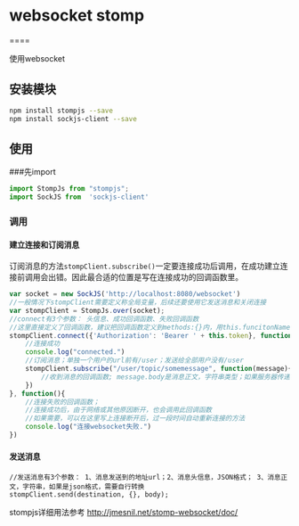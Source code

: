 # websocket stomp
====


使用websocket


## 安装模块
```bash
npm install stompjs --save
npm install sockjs-client --save
```

## 使用

###先import
```javascript
import StompJs from "stompjs";
import SockJS from  'sockjs-client'
```

### 调用

#### 建立连接和订阅消息

订阅消息的方法`stompClient.subscribe()`一定要连接成功后调用，在成功建立连接前调用会出错。因此最合适的位置是写在连接成功的回调函数里。

```javascript
var socket = new SockJS('http://localhost:8080/websocket')
//一般情况下stompClient需要定义称全局变量，后续还要使用它发送消息和关闭连接
var stompClient = StompJs.over(socket);
//connect有3个参数： 头信息、成功回调函数、失败回调函数
//这里直接定义了回调函数，建议把回调函数定义到methods:{}内，用this.funcitonName引用
stompClient.connect({'Authorization': 'Bearer ' + this.token}, function(){
	//连接成功
	console.log("connected.")
	//订阅消息；单独一个用户的url前有/user；发送给全部用户没有/user
	stompClient.subscribe("/user/topic/somemessage", function(message){
		//收到消息的回调函数; message.body是消息正文，字符串类型；如果服务器传递回来的是JSON格式，需要自行转换 var jsonBody = JSON.parse(message.body)
	})
}, function(){
	//连接失败的回调函数；
	//连接成功后，由于网络或其他原因断开，也会调用此回调函数
	//如果需要，可以在这里写上连接断开后，过一段时间自动重新连接的方法
	console.log("连接websocket失败.")
})
```

#### 发送消息

```
//发送消息有3个参数： 1、消息发送到的地址url；2、消息头信息，JSON格式； 3、消息正文，字符串，如果是json格式，需要自行转换
stompClient.send(destination, {}, body);
```

stompjs详细用法参考 http://jmesnil.net/stomp-websocket/doc/
